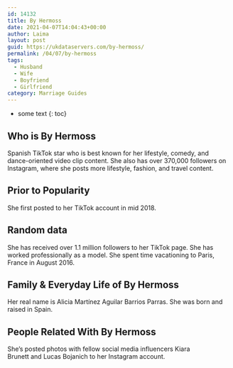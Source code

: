 ```yaml
---
id: 14132
title: By Hermoss
date: 2021-04-07T14:04:43+00:00
author: Laima
layout: post
guid: https://ukdataservers.com/by-hermoss/
permalink: /04/07/by-hermoss
tags:
  - Husband
  - Wife
  - Boyfriend
  - Girlfriend
category: Marriage Guides
---
```


* some text
{: toc}


## Who is By Hermoss
                  
                  
                  
Spanish TikTok star who is best known for her lifestyle, comedy, and dance-oriented video clip content. She also has over 370,000 followers on Instagram, where she posts more lifestyle, fashion, and travel content. 
                  
              
            
              
            
                
                
                
## Prior to Popularity
                  
                  
                  
She first posted to her TikTok account in mid 2018.
                  
              
            
              
            
                
                
                
## Random data
                  
                  
                  
She has received over 1.1 million followers to her TikTok page. She has worked professionally as a model. She spent time vacationing to Paris, France in August 2016.
                  
              
            
              
            
                
                
                
## Family & Everyday Life of By Hermoss
                  
                  
                  
Her real name is Alicia Martínez Aguilar Barrios Parras. She was born and raised in Spain. 
                  
              
            
              
            
                
                
                
## People Related With By Hermoss
                  
                  
                  
She&#8217;s posted photos with fellow social media influencers Kiara Brunett and Lucas Bojanich to her Instagram account. 
                  
              
            
              
            
                
              
            
              
              
            
            
              
            
          
          
          